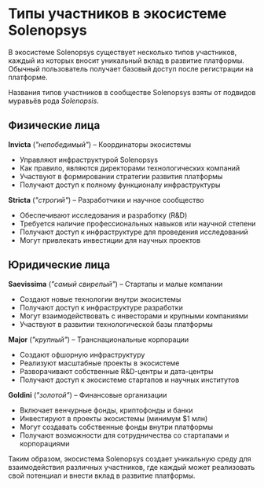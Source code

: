 # Типы участников в экосистеме Solenopsys

В экосистеме Solenopsys существует несколько типов участников, каждый из которых вносит уникальный вклад в развитие платформы. Обычный пользователь получает базовый доступ после регистрации на платформе.

Названия типов участников в сообществе Solenopsys взяты от подвидов муравьёв рода *Solenopsis*.

## Физические лица

**Invicta** (*"непобедимый"*) – Координаторы экосистемы
- Управляют инфраструктурой Solenopsys
- Как правило, являются директорами технологических компаний
- Участвуют в формировании стратегии развития платформы
- Получают доступ к полному функционалу инфраструктуры

**Stricta** (*"строгий"*) – Разработчики и научное сообщество
- Обеспечивают исследования и разработку (R&D)
- Требуется наличие профессиональных навыков или научной степени
- Получают доступ к инфраструктуре для проведения исследований
- Могут привлекать инвестиции для научных проектов

## Юридические лица

**Saevissima** (*"самый свирепый"*) – Стартапы и малые компании
- Создают новые технологии внутри экосистемы
- Получают доступ к инфраструктуре разработки
- Могут взаимодействовать с инвесторами и крупными компаниями
- Участвуют в развитии технологической базы платформы

**Major** (*"крупный"*) – Транснациональные корпорации
- Создают офшорную инфраструктуру
- Реализуют масштабные проекты в экосистеме
- Разворачивают собственные R&D-центры и дата-центры
- Получают доступ к экосистеме стартапов и научных институтов

**Goldini** (*"золотой"*) – Финансовые организации
- Включает венчурные фонды, криптофонды и банки
- Инвестируют в проекты экосистемы (минимум $1 млн)
- Могут создавать собственные фонды внутри платформы
- Получают возможности для сотрудничества со стартапами и корпорациями

Таким образом, экосистема Solenopsys создает уникальную среду для взаимодействия различных участников, где каждый может реализовать свой потенциал и внести вклад в развитие платформы.